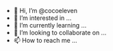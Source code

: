 - 👋 Hi, I’m @cocoeleven
- 👀 I’m interested in ...
- 🌱 I’m currently learning ...
- 💞️ I’m looking to collaborate on ...
- 📫 How to reach me ...

<!---
cocoeleven/cocoeleven is a ✨ special ✨ repository because its `README.md` (this file) appears on your GitHub profile.
You can click the Preview link to take a look at your changes.
--->
